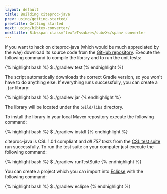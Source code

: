 ```yaml
---
layout: default
title: Building citeproc-java
prev: using/getting-started/
prevtitle: Getting started
next: using/bibtex-converter/
nexttitle: Bib<span class="tex">T<sub>e</sub>X</span> converter
---
```


If you want to hack on citeproc-java (which would be much appreciated
by the way) download its source code from the
[GitHub repository](https://github.com/michel-kraemer/citeproc-java).
Execute the following command to compile the library and to run the
unit tests:

{% highlight bash %}
$ ./gradlew test
{% endhighlight %}

The script automatically downloads the correct Gradle version, so you
won't have to do anything else. If everything runs successfully, you
can create a `.jar` library:

{% highlight bash %}
$ ./gradlew jar
{% endhighlight %}

The library will be located under the ``build/libs`` directory.

To install the library in your local Maven repository execute the
following command:

{% highlight bash %}
$ ./gradlew install
{% endhighlight %}

citeproc-java is CSL 1.0.1 compliant and *all 757 tests* from the
[CSL test suite](https://bitbucket.org/bdarcus/citeproc-test) run
successfully. To run the test suite on your computer just execute the
following command:

{% highlight bash %}
$ ./gradlew runTestSuite
{% endhighlight %}

You can create a project which you can import into
[Eclipse](http://www.eclipse.org) with the following command:

{% highlight bash %}
$ ./gradlew eclipse
{% endhighlight %}
